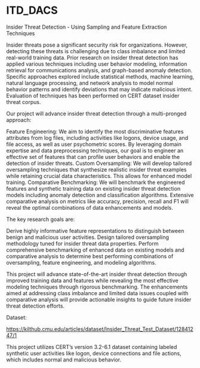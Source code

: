 # ITD_DACS

Insider Threat Detection - Using Sampling and Feature Extraction Techniques

Insider threats pose a significant security risk for organizations. However, detecting these threats is challenging due to class imbalance and limited real-world training data. Prior research on insider threat detection has applied various techniques including user behavior modeling, information retrieval for communications analysis, and graph-based anomaly detection. Specific approaches explored include statistical methods, machine learning, natural language processing, and network analysis to model normal behavior patterns and identify deviations that may indicate malicious intent. Evaluation of techniques has been performed on CERT dataset insider threat corpus. 


Our project will advance insider threat detection through a multi-pronged approach:

Feature Engineering: We aim to identify the most discriminative features attributes from log files, including activities like logons, device usage, and file access, as well as user psychometric scores. By leveraging domain expertise and data preprocessing techniques, our goal is to engineer an effective set of features that can profile user behaviors and enable the detection of insider threats.
Custom Oversampling: We will develop tailored oversampling techniques that synthesize realistic insider threat examples while retaining crucial data characteristics. This allows for enhanced model training.
Comparative Benchmarking: We will benchmark the engineered features and synthetic training data on existing insider threat detection models including anomaly detection and classification algorithms. Extensive comparative analysis on metrics like accuracy, precision, recall and F1 will reveal the optimal combinations of data enhancements and models.


The key research goals are:

Derive highly informative feature representations to distinguish between benign and malicious user activities.
Design tailored oversampling methodology tuned for insider threat data properties.
Perform comprehensive benchmarking of enhanced data on existing models and comparative analysis to determine best performing combinations of oversampling, feature engineering, and modeling algorithms.

This project will advance state-of-the-art insider threat detection through improved training data and features while revealing the most effective modeling techniques through rigorous benchmarking. The enhancements aimed at addressing class imbalance and limited data issues coupled with comparative analysis will provide actionable insights to guide future insider threat detection efforts.


Dataset:


https://kilthub.cmu.edu/articles/dataset/Insider_Threat_Test_Dataset/12841247/1

This project utilizes CERT’s version 3.2-6.1 dataset containing labeled synthetic user activities like logon, device connections and file actions, which includes normal and malicious behavior.
